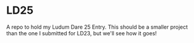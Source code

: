LD25
====

A repo to hold my Ludum Dare 25 Entry. This should be a smaller project than the one I submitted for LD23, but we'll see how it goes!